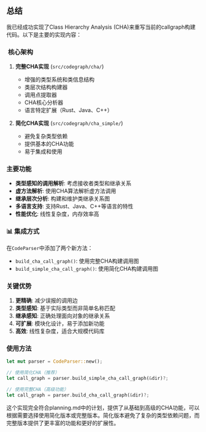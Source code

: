 ## 总结

我已经成功实现了Class Hierarchy Analysis (CHA)来重写当前的callgraph构建代码。以下是主要的实现内容：

### ️ **核心架构**

1. **完整CHA实现** (`src/codegraph/cha/`)
   - 增强的类型系统和类信息结构
   - 类层次结构构建器
   - 调用点提取器
   - CHA核心分析器
   - 语言特定扩展（Rust、Java、C++）

2. **简化CHA实现** (`src/codegraph/cha_simple/`)
   - 避免复杂类型依赖
   - 提供基本的CHA功能
   - 易于集成和使用

###  **主要功能**

- **类型感知的调用解析**: 考虑接收者类型和继承关系
- **虚方法解析**: 使用CHA算法解析虚方法调用
- **继承层次分析**: 构建和维护类继承关系图
- **多语言支持**: 支持Rust、Java、C++等语言的特性
- **性能优化**: 线性复杂度，内存效率高

### 📊 **集成方式**

在`CodeParser`中添加了两个新方法：
- `build_cha_call_graph()`: 使用完整CHA构建调用图
- `build_simple_cha_call_graph()`: 使用简化CHA构建调用图

###  **关键优势**

1. **更精确**: 减少误报的调用边
2. **类型感知**: 基于实际类型而非简单名称匹配
3. **继承感知**: 正确处理面向对象的继承关系
4. **可扩展**: 模块化设计，易于添加新功能
5. **高效**: 线性复杂度，适合大规模代码库

###  **使用方法**

```rust
let mut parser = CodeParser::new();

// 使用简化CHA（推荐）
let call_graph = parser.build_simple_cha_call_graph(&dir)?;

// 使用完整CHA（高级功能）
let call_graph = parser.build_cha_call_graph(&dir)?;
```

这个实现完全符合planning.md中的计划，提供了从基础到高级的CHA功能，可以根据需要选择使用简化版本或完整版本。简化版本避免了复杂的类型依赖问题，而完整版本提供了更丰富的功能和更好的扩展性。 